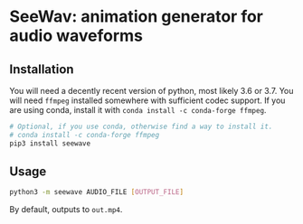 # SeeWav: animation generator for audio waveforms

## Installation

You will need a decently recent version of python, most likely 3.6 or 3.7.
You will need `ffmpeg` installed somewhere with sufficient codec support. If you are using conda,
install it with `conda install -c conda-forge ffmpeg`.

```bash
# Optional, if you use conda, otherwise find a way to install it.
# conda install -c conda-forge ffmpeg
pip3 install seewave
```

## Usage


```bash
python3 -m seewave AUDIO_FILE [OUTPUT_FILE]
```

By default, outputs to `out.mp4`.
